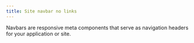 ```yaml
---
title: Site navbar no links
---
```


Navbars are responsive meta components that serve as navigation headers for your application or site.